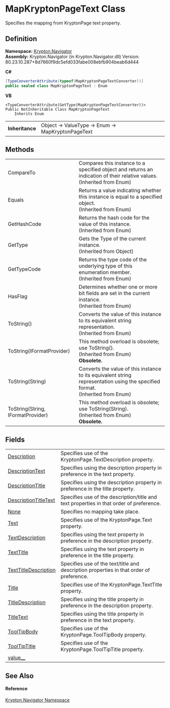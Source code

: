 # MapKryptonPageText Class


Specifies the mapping from KryptonPage text property.



## Definition
**Namespace:** <a href="a21ac074-d119-3dc6-bd1c-d3a12c0128bc.md">Krypton.Navigator</a>  
**Assembly:** Krypton.Navigator (in Krypton.Navigator.dll) Version: 80.23.10.287+8d7660f9dc5efd033fabe008ebfb904beab6d444

**C#**
``` C#
[TypeConverterAttribute(typeof(MapKryptonPageTextConverter))]
public sealed class MapKryptonPageText : Enum
```
**VB**
``` VB
<TypeConverterAttribute(GetType(MapKryptonPageTextConverter))>
Public NotInheritable Class MapKryptonPageText
	Inherits Enum
```

<table><tr><td><strong>Inheritance</strong></td><td>Object  →  ValueType  →  Enum  →  MapKryptonPageText</td></tr>
</table>



## Methods
<table>
<tr>
<td>CompareTo</td>
<td>Compares this instance to a specified object and returns an indication of their relative values.<br />(Inherited from Enum)</td></tr>
<tr>
<td>Equals</td>
<td>Returns a value indicating whether this instance is equal to a specified object.<br />(Inherited from Enum)</td></tr>
<tr>
<td>GetHashCode</td>
<td>Returns the hash code for the value of this instance.<br />(Inherited from Enum)</td></tr>
<tr>
<td>GetType</td>
<td>Gets the Type of the current instance.<br />(Inherited from Object)</td></tr>
<tr>
<td>GetTypeCode</td>
<td>Returns the type code of the underlying type of this enumeration member.<br />(Inherited from Enum)</td></tr>
<tr>
<td>HasFlag</td>
<td>Determines whether one or more bit fields are set in the current instance.<br />(Inherited from Enum)</td></tr>
<tr>
<td>ToString()</td>
<td>Converts the value of this instance to its equivalent string representation.<br />(Inherited from Enum)</td></tr>
<tr>
<td>ToString(IFormatProvider)</td>
<td>This method overload is obsolete; use ToString().<br />(Inherited from Enum)<br /><strong>Obsolete.</strong></td></tr>
<tr>
<td>ToString(String)</td>
<td>Converts the value of this instance to its equivalent string representation using the specified format.<br />(Inherited from Enum)</td></tr>
<tr>
<td>ToString(String, IFormatProvider)</td>
<td>This method overload is obsolete; use ToString(String).<br />(Inherited from Enum)<br /><strong>Obsolete.</strong></td></tr>
</table>

## Fields
<table>
<tr>
<td><a href="92c251b2-3aad-d4f6-f9bc-d38552a2c589.md">Description</a></td>
<td>Specifies use of the KryptonPage.TextDescription property.</td></tr>
<tr>
<td><a href="845c3988-e6cb-9d5a-fdf7-59cffa015d89.md">DescriptionText</a></td>
<td>Specifies using the description property in preference in the text property.</td></tr>
<tr>
<td><a href="302a83ba-5ee5-28dc-e08b-5e2fd94c4664.md">DescriptionTitle</a></td>
<td>Specifies using the description property in preference in the title property.</td></tr>
<tr>
<td><a href="18831cdf-dbb2-9121-dbb8-66a256ab5a03.md">DescriptionTitleText</a></td>
<td>Specifies use of the description/title and text properties in that order of preference.</td></tr>
<tr>
<td><a href="1119e13f-3009-3cb2-1385-bab5f97caaac.md">None</a></td>
<td>Specifies no mapping take place.</td></tr>
<tr>
<td><a href="237d8213-aa3b-fecb-a9b0-0bc970b68d9e.md">Text</a></td>
<td>Specifies use of the KryptonPage.Text property.</td></tr>
<tr>
<td><a href="9ab88a90-2e3a-2e74-b964-556ab21535ba.md">TextDescription</a></td>
<td>Specifies using the text property in preference in the description property.</td></tr>
<tr>
<td><a href="af4dea94-cb6f-958e-24ab-969760f1a8dd.md">TextTitle</a></td>
<td>Specifies using the text property in preference in the title property.</td></tr>
<tr>
<td><a href="c1fb1a40-b56f-d3d2-6b24-636d4410141e.md">TextTitleDescription</a></td>
<td>Specifies use of the text/title and description properties in that order of preference.</td></tr>
<tr>
<td><a href="593f3720-0f00-2c51-7308-8651f8b590d3.md">Title</a></td>
<td>Specifies use of the KryptonPage.TextTitle property.</td></tr>
<tr>
<td><a href="c47bd448-c616-3f27-af51-15e8190cdfeb.md">TitleDescription</a></td>
<td>Specifies using the title property in preference in the description property.</td></tr>
<tr>
<td><a href="d0a5e72a-ce31-beb7-e793-1c14a2aabab6.md">TitleText</a></td>
<td>Specifies using the title property in preference in the text property.</td></tr>
<tr>
<td><a href="650899be-392a-9dde-75ab-82c3564ec9e8.md">ToolTipBody</a></td>
<td>Specifies use of the KryptonPage.ToolTipBody property.</td></tr>
<tr>
<td><a href="d7b79d7a-7530-1b27-5b01-0a358c49e1de.md">ToolTipTitle</a></td>
<td>Specifies use of the KryptonPage.ToolTipTitle property.</td></tr>
<tr>
<td><a href="60b7b21b-8c97-0066-d066-1ce09a515e12.md">value__</a></td>
<td> </td></tr>
</table>

## See Also


#### Reference
<a href="a21ac074-d119-3dc6-bd1c-d3a12c0128bc.md">Krypton.Navigator Namespace</a>  
